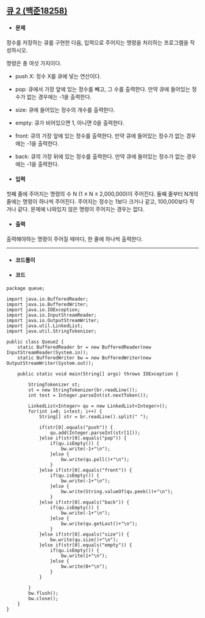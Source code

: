## [큐 2 (백준18258)](https://www.acmicpc.net/problem/18258)

- #### 문제

정수를 저장하는 큐를 구현한 다음, 입력으로 주어지는 명령을 처리하는 프로그램을 작성하시오.

명령은 총 여섯 가지이다.

- push X: 정수 X를 큐에 넣는 연산이다.
- pop: 큐에서 가장 앞에 있는 정수를 빼고, 그 수를 출력한다. 만약 큐에 들어있는 정수가 없는 경우에는 -1을 출력한다.
- size: 큐에 들어있는 정수의 개수를 출력한다.
- empty: 큐가 비어있으면 1, 아니면 0을 출력한다.
- front: 큐의 가장 앞에 있는 정수를 출력한다. 만약 큐에 들어있는 정수가 없는 경우에는 -1을 출력한다.
- back: 큐의 가장 뒤에 있는 정수를 출력한다. 만약 큐에 들어있는 정수가 없는 경우에는 -1을 출력한다.



- #### 입력

첫째 줄에 주어지는 명령의 수 N (1 ≤ N ≤ 2,000,000)이 주어진다. 둘째 줄부터 N개의 줄에는 명령이 하나씩 주어진다. 주어지는 정수는 1보다 크거나 같고, 100,000보다 작거나 같다. 문제에 나와있지 않은 명령이 주어지는 경우는 없다.

- #### 출력

출력해야하는 명령이 주어질 때마다, 한 줄에 하나씩 출력한다.

------

- #### 코드풀이



- #### 코드

```
package queue;

import java.io.BufferedReader;
import java.io.BufferedWriter;
import java.io.IOException;
import java.io.InputStreamReader;
import java.io.OutputStreamWriter;
import java.util.LinkedList;
import java.util.StringTokenizer;

public class Queue2 {
	static BufferedReader br = new BufferedReader(new InputStreamReader(System.in));
	static BufferedWriter bw = new BufferedWriter(new OutputStreamWriter(System.out));

	public static void main(String[] args) throws IOException {

		StringTokenizer st;
		st = new StringTokenizer(br.readLine());
		int test = Integer.parseInt(st.nextToken());
		
		LinkedList<Integer> qu = new LinkedList<Integer>();
		for(int i=0; i<test; i++) {
			String[] str = br.readLine().split(" ");

			if(str[0].equals("push")) {
				qu.add(Integer.parseInt(str[1]));
			}else if(str[0].equals("pop")) {
				if(qu.isEmpty()) {
					bw.write(-1+"\n");
				}else {
					bw.write(qu.poll()+"\n");
				}
			}else if(str[0].equals("front")) {
				if(qu.isEmpty()) {
					bw.write(-1+"\n");
				}else {
					bw.write(String.valueOf(qu.peek())+"\n");
				}
			}else if(str[0].equals("back")) {
				if(qu.isEmpty()) {
					bw.write(-1+"\n");
				}else {
					bw.write(qu.getLast()+"\n");
				}
			}else if(str[0].equals("size")) {
				bw.write(qu.size()+"\n");
			}else if(str[0].equals("empty")) {
				if(qu.isEmpty()) {
					bw.write(1+"\n");
				}else {
					bw.write(0+"\n");
				}
			}
			
		}
		bw.flush();
		bw.close();
	}
}
```